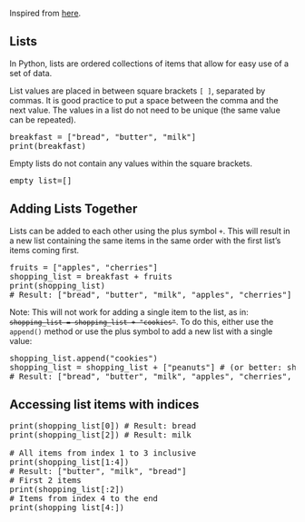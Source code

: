 Inspired from <a href = "https://www.codecademy.com/learn/paths/build-python-web-apps-flask/tracks/flask-python-data-structures-loops/modules/learn-python3-lists/cheatsheet" target="_blank">here</a>.
## Lists

In Python, lists are ordered collections of items that allow for easy use of a set of data.

List values are placed in between square brackets <code>[ ]</code>, separated by commas. It is good practice to put a space between the comma and the next value. The values in a list do not need to be unique (the same value can be repeated).

<pre class="file" data-filename="lists.py" data-target="append">
breakfast = ["bread", "butter", "milk"]
print(breakfast)
</pre>

Empty lists do not contain any values within the square brackets.

<pre class="file" data-filename="lists.py" data-target="append">
empty_list=[]
</pre>

## Adding Lists Together

Lists can be added to each other using the plus symbol <code>+</code>. This will result in a new list containing the same items in the same order with the first list’s items coming first.

<pre class="file" data-filename="lists.py" data-target="append">
fruits = ["apples", "cherries"]
shopping_list = breakfast + fruits
print(shopping_list)
# Result: ["bread", "butter", "milk", "apples", "cherries"]
</pre>

Note: This will not work for adding a single item to the list, as in: <code><del>shopping_list = shopping_list + "cookies"</del></code>. To do this, either use the <code>append()</code> method or use the plus symbol to add a new list with a single value:

<pre class="file" data-filename="lists.py" data-target="append">
shopping_list.append("cookies")
shopping_list = shopping_list + ["peanuts"] # (or better: shopping_list += ["peanuts"])
# Result: ["bread", "butter", "milk", "apples", "cherries", "cookies", "peanuts"]
</pre>

## Accessing list items with indices

<pre class="file" data-filename="lists.py" data-target="append">
print(shopping_list[0]) # Result: bread
print(shopping_list[2]) # Result: milk

# All items from index 1 to 3 inclusive
print(shopping_list[1:4])
# Result: ["butter", "milk", "bread"]
# First 2 items
print(shopping_list[:2])
# Items from index 4 to the end
print(shopping_list[4:])
</pre>


<pre class="file" data-filename="lists.py" data-target="append">

</pre>